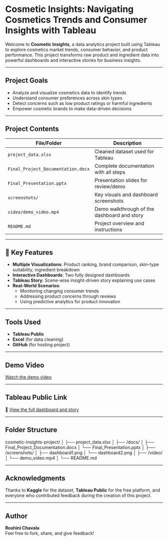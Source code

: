 # Cosmetic Insights: Navigating Cosmetics Trends and Consumer Insights with Tableau

Welcome to **Cosmetic Insights**, a data analytics project built using Tableau to explore cosmetics market trends, consumer behavior, and product performance. This project transforms raw product and ingredient data into powerful dashboards and interactive stories for business insights.

---

##  Project Goals

- Analyze and visualize cosmetics data to identify trends
- Understand consumer preferences across skin types
- Detect concerns such as low product ratings or harmful ingredients
- Empower cosmetic brands to make data-driven decisions

---

##  Project Contents

| File/Folder | Description |
|-------------|-------------|
| `project_data.xlsx` | Cleaned dataset used for Tableau |
| `Final_Project_Documentation.docx` | Complete documentation with all steps |
| `Final_Presentation.pptx` | Presentation slides for review/demo |
| `screenshots/` | Key visuals and dashboard screenshots |
| `video/demo_video.mp4` | Demo walkthrough of the dashboard and story |
| `README.md` | Project overview and instructions |

---

## 🧠 Key Features

- **Multiple Visualizations**: Product ranking, brand comparison, skin-type suitability, ingredient breakdown
- **Interactive Dashboards**: Two fully designed dashboards
- **Tableau Story**: Scene-wise insight-driven story explaining use cases
- **Real-World Scenarios**:
  - Monitoring changing consumer trends
  - Addressing product concerns through reviews
  - Using predictive analytics for product innovation

---

##  Tools Used

- **Tableau Public**
- **Excel** (for data cleaning)
- **GitHub** (for hosting project)

---

## Demo Video

 [Watch the demo video](https://photos.app.goo.gl/2DFwEEH5DdCwWk2g8)

---

## Tableau Public Link

🔗 [View the full dashboard and story](https://public.tableau.com/app/profile/roshini.chavala2071/viz/Book16_17504885963580/Story1?publish=yes)

---

##  Folder Structure
cosmetic-insights-project/
│
├── project_data.xlsx
│
├── /docs/
│ ├── Final_Project_Documentation.docx
│ └── Final_Presentation.pptx
│
├── /screenshots/
│ ├── dashboard1.png
│ └── dashboard2.png
│
├── /video/
│ └── demo_video.mp4
│
└── README.md

---

## Acknowledgments

Thanks to **Kaggle** for the dataset, **Tableau Public** for the free platform, and everyone who contributed feedback during the creation of this project.

---

##  Author

**Roshini Chavala**  
Feel free to fork, share, and give feedback!





